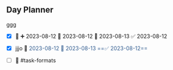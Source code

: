 ## Day Planner





ggg 

- [x]  🔺 ➕ 2023-08-12 🛫 2023-08-12 📅 2023-08-13 ✅ 2023-08-12
- [x] jjjo 🛫<font color="#366092"> 2023-08-12 📅 2023-08-13 ==✅ 2023-08-12==</font>
- [ ] 🛫 #task-formats 

